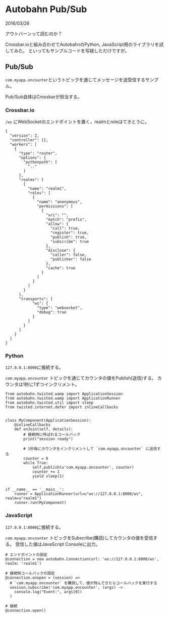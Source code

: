 # Autobahn Pub/Sub

2016/03/26

アウトバーンって読むのか？

Crossbar.ioと組み合わせてAutobahnのPython, JavaScript用のライブラリを試してみた。
といってもサンプルコードを写経しただけですが。


## Pub/Sub


`com.myapp.oncounter`というトピックを通じてメッセージを送受信するサンプル。

Pub/Sub自体はCrossbarが担当する。


### Crossbar.io

`/ws` にWebSocketのエンドポイントを置く。realmとroleはてきとうに。

```
{
  "version": 2,
  "controller": {},
  "workers": [
    {
      "type": "router",
      "options": {
        "pythonpath": [
          ".."
        ]
      },
      "realms": [
        {
          "name": "realm1",
          "roles": [
            {
              "name": "anonymous",
              "permissions": [
                {
                  "uri": "",
                  "match": "prefix",
                  "allow": {
                    "call": true,
                    "register": true,
                    "publish": true,
                    "subscribe": true
                  },
                  "disclose": {
                    "caller": false,
                    "publisher": false
                  },
                  "cache": true
                }
              ]
            }
          ]
        }
      ],
      "transports": [
            "ws": {
              "type": "websocket",
              "debug": true
            }
          }
        }
      ]
    }
  ]
}
```


### Python

`127.0.0.1:8000`に接続する。

`com.myapp.oncounter` トピックを通じてカウンタの値をPublish(送信)する。
カウンタは1秒に1ずつインクリメント。

```
from autobahn.twisted.wamp import ApplicationSession
from autobahn.twisted.wamp import ApplicationRunner
from autobahn.twisted.util import sleep
from twisted.internet.defer import inlineCallbacks


class MyComponent(ApplicationSession):
    @inlineCallbacks
    def onJoin(self, details):
        # 接続時に呼ばれるコールバック
        print("session ready")

        # 1秒毎にカウンタをインクリメントして `com.myapp.oncounter` に送信する
        counter = 0
        while True:
            self.publish(u'com.myapp.oncounter', counter)
            counter += 1
            yield sleep(1)


if __name__ == '__main__':
    runner = ApplicationRunner(url=u"ws://127.0.0.1:8000/ws", realm=u"realm1")
    runner.run(MyComponent)
```


### JavaScript

`127.0.0.1:8000`に接続する。

`com.myapp.oncounter` トピックをSubscribe(購読)してカウンタの値を受信する。
受信した値はJavaScript Consoleに出力。

```
# エンドポイントの設定
@connection = new autobahn.Connection(url: 'ws://127.0.0.1:8000/ws', realm: 'realm1')

# 接続時コールバックの設定
@connection.onopen = (session) =>
  # `com.myapp.oncounter` を購読して、値が飛んできたらコールバックを実行する
  session.subscribe('com.myapp.oncounter', (args) ->
    console.log("Event:", args[0])
  )

# 接続
@connection.open()
```

